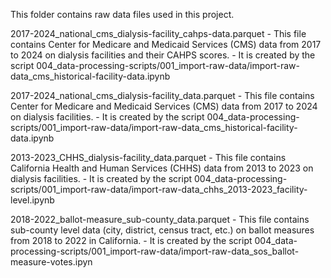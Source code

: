 This folder contains raw data files used in this project.

2017-2024_national_cms_dialysis-facility_cahps-data.parquet
    - This file contains Center for Medicare and Medicaid Services (CMS) data from 2017 to 2024 on dialysis facilities and their CAHPS scores.
    - It is created by the script 004_data-processing-scripts/001_import-raw-data/import-raw-data_cms_historical-facility-data.ipynb
    
2017-2024_national_cms_dialysis-facility_data.parquet
    - This file contains Center for Medicare and Medicaid Services (CMS) data from 2017 to 2024 on dialysis facilities.
    - It is created by the script 004_data-processing-scripts/001_import-raw-data/import-raw-data_cms_historical-facility-data.ipynb
    
2013-2023_CHHS_dialysis-facility_data.parquet
    - This file contains California Health and Human Services (CHHS) data from 2013 to 2023 on dialysis facilities.
    - It is created by the script 004_data-processing-scripts/001_import-raw-data/import-raw-data_chhs_2013-2023_facility-level.ipynb
    
2018-2022_ballot-measure_sub-county_data.parquet
    - This file contains sub-county level data (city, district, census tract, etc.) on ballot measures from 2018 to 2022 in California.
    - It is created by the script 004_data-processing-scripts/001_import-raw-data/import-raw-data_sos_ballot-measure-votes.ipyn


